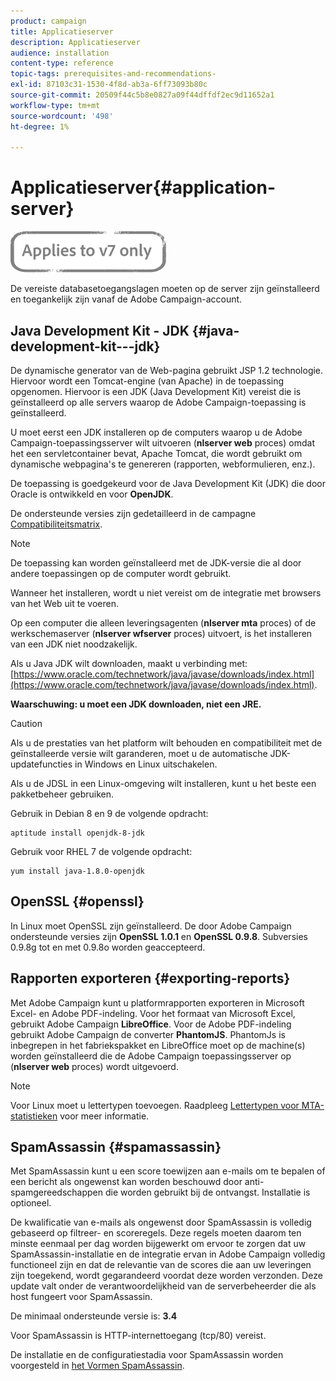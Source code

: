 ```yaml
---
product: campaign
title: Applicatieserver
description: Applicatieserver
audience: installation
content-type: reference
topic-tags: prerequisites-and-recommendations-
exl-id: 87103c31-1530-4f8d-ab3a-6ff73093b80c
source-git-commit: 20509f44c5b8e0827a09f44dffdf2ec9d11652a1
workflow-type: tm+mt
source-wordcount: '498'
ht-degree: 1%

---
```


# Applicatieserver{#application-server}

![](../../assets/v7-only.svg)

De vereiste databasetoegangslagen moeten op de server zijn geïnstalleerd en toegankelijk zijn vanaf de Adobe Campaign-account.

## Java Development Kit - JDK {#java-development-kit---jdk}

De dynamische generator van de Web-pagina gebruikt JSP 1.2 technologie. Hiervoor wordt een Tomcat-engine (van Apache) in de toepassing opgenomen. Hiervoor is een JDK (Java Development Kit) vereist die is geïnstalleerd op alle servers waarop de Adobe Campaign-toepassing is geïnstalleerd.

U moet eerst een JDK installeren op de computers waarop u de Adobe Campaign-toepassingsserver wilt uitvoeren (**nlserver web** proces) omdat het een servletcontainer bevat, Apache Tomcat, die wordt gebruikt om dynamische webpagina&#39;s te genereren (rapporten, webformulieren, enz.).

De toepassing is goedgekeurd voor de Java Development Kit (JDK) die door Oracle is ontwikkeld en voor **OpenJDK**.

De ondersteunde versies zijn gedetailleerd in de campagne [Compatibiliteitsmatrix](../../rn/using/compatibility-matrix.md).

>[!NOTE]
>
>De toepassing kan worden geïnstalleerd met de JDK-versie die al door andere toepassingen op de computer wordt gebruikt.
>  
>Wanneer het installeren, wordt u niet vereist om de integratie met browsers van het Web uit te voeren.
>
>Op een computer die alleen leveringsagenten (**nlserver mta** proces) of de werkschemaserver (**nlserver wfserver** proces) uitvoert, is het installeren van een JDK niet noodzakelijk.

Als u Java JDK wilt downloaden, maakt u verbinding met: [https://www.oracle.com/technetwork/java/javase/downloads/index.html](https://www.oracle.com/technetwork/java/javase/downloads/index.html).

**Waarschuwing: u moet een JDK downloaden, niet een JRE.**

>[!CAUTION]
>
>Als u de prestaties van het platform wilt behouden en compatibiliteit met de geïnstalleerde versie wilt garanderen, moet u de automatische JDK-updatefuncties in Windows en Linux uitschakelen.

Als u de JDSL in een Linux-omgeving wilt installeren, kunt u het beste een pakketbeheer gebruiken.

Gebruik in Debian 8 en 9 de volgende opdracht:

```
aptitude install openjdk-8-jdk
```

Gebruik voor RHEL 7 de volgende opdracht:

```
yum install java-1.8.0-openjdk
```

## OpenSSL {#openssl}

In Linux moet OpenSSL zijn geïnstalleerd. De door Adobe Campaign ondersteunde versies zijn **OpenSSL 1.0.1** en **OpenSSL 0.9.8**. Subversies 0.9.8g tot en met 0.9.8o worden geaccepteerd.

## Rapporten exporteren {#exporting-reports}

Met Adobe Campaign kunt u platformrapporten exporteren in Microsoft Excel- en Adobe PDF-indeling. Voor het formaat van Microsoft Excel, gebruikt Adobe Campaign **LibreOffice**. Voor de Adobe PDF-indeling gebruikt Adobe Campaign de converter **PhantomJS**. PhantomJs is inbegrepen in het fabriekspakket en LibreOffice moet op de machine(s) worden geïnstalleerd die de Adobe Campaign toepassingsserver op (**nlserver web** proces) wordt uitgevoerd.

>[!NOTE]
>
>Voor Linux moet u lettertypen toevoegen. Raadpleeg [Lettertypen voor MTA-statistieken](../../installation/using/prerequisites-of-campaign-installation-in-linux.md#fonts-for-mta-statistics) voor meer informatie.

## SpamAssassin {#spamassassin}

Met SpamAssassin kunt u een score toewijzen aan e-mails om te bepalen of een bericht als ongewenst kan worden beschouwd door anti-spamgereedschappen die worden gebruikt bij de ontvangst. Installatie is optioneel.

De kwalificatie van e-mails als ongewenst door SpamAssassin is volledig gebaseerd op filtreer- en scoreregels. Deze regels moeten daarom ten minste eenmaal per dag worden bijgewerkt om ervoor te zorgen dat uw SpamAssassin-installatie en de integratie ervan in Adobe Campaign volledig functioneel zijn en dat de relevantie van de scores die aan uw leveringen zijn toegekend, wordt gegarandeerd voordat deze worden verzonden. Deze update valt onder de verantwoordelijkheid van de serverbeheerder die als host fungeert voor SpamAssassin.

De minimaal ondersteunde versie is: **3.4**

Voor SpamAssassin is HTTP-internettoegang (tcp/80) vereist.

De installatie en de configuratiestadia voor SpamAssassin worden voorgesteld in [het Vormen SpamAssassin](../../installation/using/configuring-spamassassin.md).

